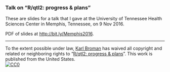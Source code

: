 ### Talk on &ldquo;R/qtl2: progress & plans&rdquo;

These are slides for a talk that I gave at the University of Tennessee
Health Sciences Center in Memphis, Tennessee, on 9 Nov 2016.

PDF of slides at <http://bit.ly/Memphis2016>.

---

To the extent possible under law,
[Karl Broman](http://github.com/kbroman)
has waived all copyright and related or neighboring rights to
&ldquo;[R/qtl2: progress & plans](https://github.com/kbroman/Talk_Rqtl2)&rdquo;.
This work is published from the United States.
<br/>
[![CC0](http://i.creativecommons.org/p/zero/1.0/88x31.png)](http://creativecommons.org/publicdomain/zero/1.0/)
